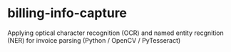 # billing-info-capture
Applying optical character recognition (OCR) and named entity recgnition (NER) for invoice parsing (Python / OpenCV / PyTesseract) 
